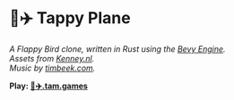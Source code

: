 # 🚰✈️ Tappy Plane

_A Flappy Bird clone, written in Rust using the [Bevy Engine](https://bevyengine.org)._  
_Assets from [Kenney.nl](https://kenney.nl/assets/tappy-plane)._  
_Music by [timbeek.com](https://timbeek.com)._

**Play: [🚰✈️.tam.games](https://🚰✈️.tam.games)**
